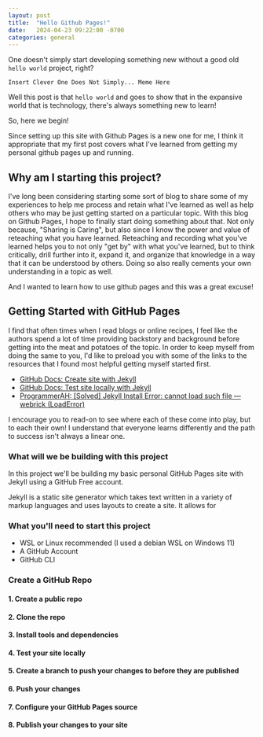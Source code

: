 ```yaml
---
layout: post
title:  "Hello Github Pages!"
date:   2024-04-23 09:22:00 -0700
categories: general
---
```

One doesn't simply start developing something new without a good old `hello world` project, right?

`Insert Clever One Does Not Simply... Meme Here`

Well this post is that `hello world` and goes to show that in the expansive world that is technology, there's always something new to learn!

So, here we begin!

Since setting up this site with Github Pages is a new one for me, I think it appropriate that my first post covers what I've learned from getting my personal github pages up and running.

## Why am I starting this project?
I've long been considering starting some sort of blog to share some of my experiences to help me process and retain what I've learned as well as help others who may be just getting started on a particular topic. With this blog on Github Pages, I hope to finally start doing something about that. Not only because, "Sharing is Caring", but also since I know the power and value of reteaching what you have learned. Reteaching and recording what you've learned helps you to not only "get by" with what you've learned, but to think critically, drill further into it, expand it, and organize that knowledge in a way that it can be understood by others. Doing so also really cements your own understanding in a topic as well.

And I wanted to learn how to use github pages and this was a great excuse!

## Getting Started with GitHub Pages
I find that often times when I read blogs or online recipes, I feel like the authors spend a lot of time providing backstory and background before getting into the meat and potatoes of the topic. In order to keep myself from doing the same to you, I'd like to preload you with some of the links to the resources that I found most helpful getting myself started first.

- <a href="https://docs.github.com/en/pages/setting-up-a-github-pages-site-with-jekyll/creating-a-github-pages-site-with-jekyll?platform=linux">GitHub Docs: Create site with Jekyll</a>
- <a href="https://docs.github.com/en/pages/setting-up-a-github-pages-site-with-jekyll/testing-your-github-pages-site-locally-with-jekyll">GitHub Docs: Test site locally with Jekyll</a>
- <a href="https://programmerah.com/solved-jekyll-install-error-cannot-load-such-file-webrick-loaderror-39104/">ProgrammerAH: [Solved] Jekyll Install Error: cannot load such file — webrick (LoadError)</a>

I encourage you to read-on to see where each of these come into play, but to each their own! I understand that everyone learns differently and the path to success isn't always a linear one.

### What will we be building with this project
In this project we'll be building my basic personal GitHub Pages site with Jekyll using a GitHub Free account.

Jekyll is a static site generator which takes text written in a variety of markup languages and uses layouts to create a site. It allows for 

### What you'll need to start this project

- WSL or Linux recommended (I used a debian WSL on Windows 11)
- A GitHub Account
- GitHub CLI

### Create a GitHub Repo

#### 1. Create a public repo

#### 2. Clone the repo

#### 3. Install tools and dependencies

#### 4. Test your site locally

#### 5. Create a branch to push your changes to before they are published

#### 6. Push your changes

#### 7. Configure your GitHub Pages source

#### 8. Publish your changes to your site

